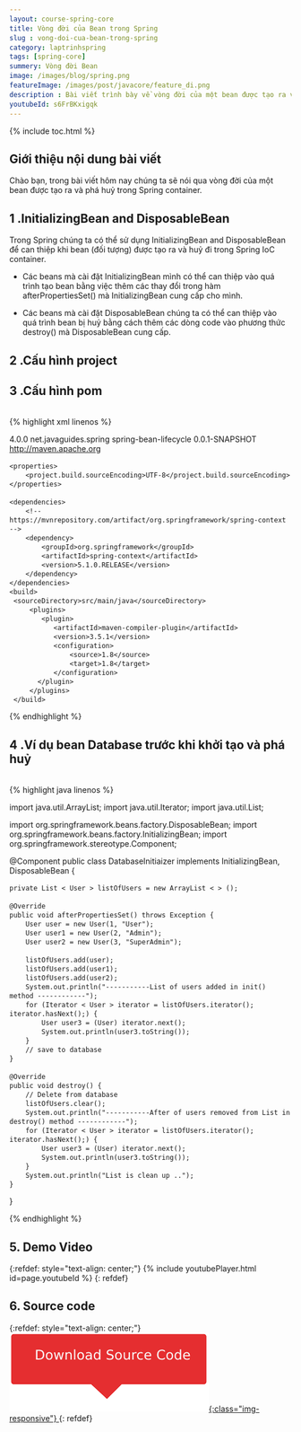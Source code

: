```yaml
---
layout: course-spring-core
title: Vòng đời của Bean trong Spring
slug : vong-doi-cua-bean-trong-spring
category: laptrinhspring
tags: [spring-core]
summery: Vòng đời Bean
image: /images/blog/spring.png
featureImage: /images/post/javacore/feature_di.png
description : Bài viết trình bày về vòng đời của một bean được tạo ra và phá huỷ trong Spring container. Người đọc lần lượt được tìm hiểu về 2 phương phức được sử dụng để can thiệp vào vòng đời của bean trong Spring gồm InitializingBean và DisposableBean. Tiếp theo được hướng dẫn sử dụng cấu hình project và cấu hình pom và được hiểu rõ hơn vòng đời bean trong Spring thông qua ví dụ bean database trước khi khởi tạo và phá huỷ trong Spring được đề cập đến ở cuối bài viết.
youtubeId: s6FrBKxigqk
---
```


{% include toc.html %}

## **Giới thiệu nội dung bài viết**

Chào bạn, trong bài viết hôm nay chúng ta sẽ nói qua vòng đời của một bean được tạo ra và phá huỷ trong Spring container.

## **1 .InitializingBean and DisposableBean**

Trong Spring chúng ta có thể sử dụng InitializingBean and DisposableBean để can thiệp khi bean (đối tượng) được tạo ra và huỷ đi trong Spring IoC container. 

- Các beans mà cài đặt InitializingBean mình có thể can thiệp vào quá trình tạo bean bằng việc thêm các thay đổi trong hàm afterPropertiesSet() mà InitializingBean cung cấp cho mình.

- Các beans mà cài đặt DisposableBean chúng ta có thể can thiệp vào quá trình bean bị huỷ bằng cách thêm các dòng code vào phương thức destroy() mà DisposableBean cung cấp.

## **2 .Cấu hình project**


## **3 .Cấu hình pom**

<br>
{% highlight xml linenos %}

<project xmlns="http://maven.apache.org/POM/4.0.0"
 xmlns:xsi="http://www.w3.org/2001/XMLSchema-instance"
 xsi:schemaLocation="http://maven.apache.org/POM/4.0.0 http://maven.apache.org/xsd/maven-4.0.0.xsd">
    <modelVersion>4.0.0</modelVersion>
    <groupId>net.javaguides.spring</groupId>
    <artifactId>spring-bean-lifecycle</artifactId>
    <version>0.0.1-SNAPSHOT</version>
    <url>http://maven.apache.org</url>

    <properties>
        <project.build.sourceEncoding>UTF-8</project.build.sourceEncoding>
    </properties>

    <dependencies>
        <!-- https://mvnrepository.com/artifact/org.springframework/spring-context -->
        <dependency>
            <groupId>org.springframework</groupId>
            <artifactId>spring-context</artifactId>
            <version>5.1.0.RELEASE</version>
        </dependency>  
    </dependencies>
    <build>
     <sourceDirectory>src/main/java</sourceDirectory>
         <plugins>
            <plugin>
               <artifactId>maven-compiler-plugin</artifactId>
               <version>3.5.1</version>
               <configuration>
                   <source>1.8</source>
                   <target>1.8</target>
               </configuration>
           </plugin>
         </plugins>
     </build>
</project>

{% endhighlight %}

## **4 .Ví dụ bean Database trước khi khởi tạo và phá huỷ**

<br>
{% highlight java linenos %}

import java.util.ArrayList;
import java.util.Iterator;
import java.util.List;

import org.springframework.beans.factory.DisposableBean;
import org.springframework.beans.factory.InitializingBean;
import org.springframework.stereotype.Component;

@Component
public class DatabaseInitiaizer implements InitializingBean, DisposableBean {

    private List < User > listOfUsers = new ArrayList < > ();

    @Override
    public void afterPropertiesSet() throws Exception {
        User user = new User(1, "User");
        User user1 = new User(2, "Admin");
        User user2 = new User(3, "SuperAdmin");

        listOfUsers.add(user);
        listOfUsers.add(user1);
        listOfUsers.add(user2);
        System.out.println("-----------List of users added in init() method ------------");
        for (Iterator < User > iterator = listOfUsers.iterator(); iterator.hasNext();) {
            User user3 = (User) iterator.next();
            System.out.println(user3.toString());
        }
        // save to database
    }

    @Override
    public void destroy() {
        // Delete from database
        listOfUsers.clear();
        System.out.println("-----------After of users removed from List in destroy() method ------------");
        for (Iterator < User > iterator = listOfUsers.iterator(); iterator.hasNext();) {
            User user3 = (User) iterator.next();
            System.out.println(user3.toString());
        }
        System.out.println("List is clean up ..");
    }
}





{% endhighlight %}

## **5. Demo Video**

{:refdef: style="text-align: center;"}
{% include youtubePlayer.html id=page.youtubeId %}
{: refdef}


## **6. Source code**

{:refdef: style="text-align: center;"}
<a href="https://github.com/levunguyen/Bean-Lifecycle" target="_blank"> ![Sourcecode ](/images/icon/githubsource.png){:class="img-responsive"} </a>
{: refdef}

















